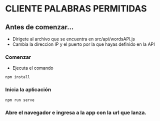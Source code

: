 # CLIENTE PALABRAS PERMITIDAS

## Antes de comenzar...
- Dirigete al archivo que se encuentra en src/api/wordsAPI.js 
- Cambia la direccion IP y el puerto por la que hayas definido en la API

### Comenzar
- Ejecuta el comando 

```
npm install
```

### Inicia la aplicación 
```
npm run serve
```

### Abre el navegador e ingresa a la app con la url que lanza. 